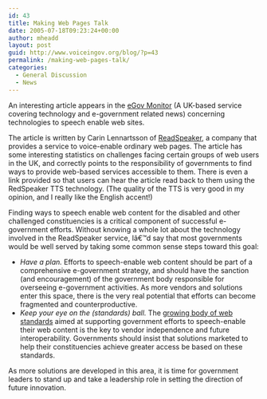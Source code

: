 ```yaml
---
id: 43
title: Making Web Pages Talk
date: 2005-07-18T09:23:24+00:00
author: mheadd
layout: post
guid: http://www.voiceingov.org/blog/?p=43
permalink: /making-web-pages-talk/
categories:
  - General Discussion
  - News
---
```

An interesting article appears in the [eGov Monitor](http://www.egovmonitor.com/node/1195) (A UK-based service covering technology and e-government related news) concerning technologies to speech enable web sites.

The article is written by Carin Lennartsson of [ReadSpeaker](http://www.readspeaker.com/), a company that provides a service to voice-enable ordinary web pages. The article has some interesting statistics on challenges facing certain groups of web users in the UK, and correctly points to the responsibility of governments to find ways to provide web-based services accessible to them. There is even a link provided so that users can hear the article read back to them using the RedSpeaker TTS technology. (The quality of the TTS is very good in my opinion, and I really like the English accent!)

Finding ways to speech enable web content for the disabled and other challenged constituencies is a critical component of successful e-government efforts. Without knowing a whole lot about the technology involved in the ReadSpeaker service, Iâ€™d say that most governments would be well served by taking some common sense steps toward this goal:

  * _Have a plan._ Efforts to speech-enable web content should be part of a comprehensive e-government strategy, and should have the sanction (and encouragement) of the government body responsible for overseeing e-government activities. As more vendors and solutions enter this space, there is the very real potential that efforts can become fragmented and counterproductive.
  * _Keep your eye on the (standards) ball._ The [growing body of web standards](http://www.voiceingov.org/blog/?page_id=4) aimed at supporting government efforts to speech-enable their web content is the key to vendor independence and future interoperability. Governments should insist that solutions marketed to help their constituencies achieve greater access be based on these standards.

As more solutions are developed in this area, it is time for government leaders to stand up and take a leadership role in setting the direction of future innovation.